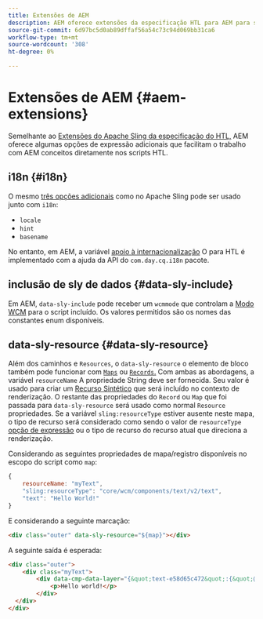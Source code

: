 ```yaml
---
title: Extensões de AEM
description: AEM oferece extensões da especificação HTL para AEM para sua conveniência como desenvolvedor.
source-git-commit: 6d97bc5d0ab89dffaf56a54c73c94d069bb31ca6
workflow-type: tm+mt
source-wordcount: '308'
ht-degree: 0%

---
```



# Extensões de AEM {#aem-extensions}

Semelhante ao [Extensões do Apache Sling da especificação do HTL,](https://sling.apache.org/documentation/bundles/scripting/scripting-htl.html#extensions-of-the-htl-specification-1) AEM oferece algumas opções de expressão adicionais que facilitam o trabalho com AEM conceitos diretamente nos scripts HTL.

## i18n {#i18n}

O mesmo [três opções adicionais](https://sling.apache.org/documentation/bundles/scripting/scripting-htl.html#i18n) como no Apache Sling pode ser usado junto com `i18n`:

* `locale`
* `hint`
* `basename`

No entanto, em AEM, a variável [apoio à internacionalização](https://experienceleague.adobe.com/docs/experience-manager-65/developing/components/internationalization/i18n-dev.html) O para HTL é implementado com a ajuda da API do `com.day.cq.i18n` pacote.

## inclusão de sly de dados {#data-sly-include}

Em AEM, `data-sly-include` pode receber um `wcmmode` que controlam a [Modo WCM](https://developer.adobe.com/experience-manager/reference-materials/cloud-service/javadoc/com/day/cq/wcm/api/WCMMode.html) para o script incluído. Os valores permitidos são os nomes das constantes enum disponíveis.

## data-sly-resource {#data-sly-resource}

Além dos caminhos e `Resources`, o `data-sly-resource` o elemento de bloco também pode funcionar com [`Maps`](https://docs.oracle.com/en/java/javase/11/docs/api/java.base/java/util/Map.html) ou [`Records`.](https://github.com/apache/sling-org-apache-sling-scripting-sightly-runtime/blob/master/src/main/java/org/apache/sling/scripting/sightly/Record.java) Com ambas as abordagens, a variável `resourceName` A propriedade String deve ser fornecida. Seu valor é usado para criar um [Recurso Sintético](https://www.javadoc.io/doc/org.apache.sling/org.apache.sling.api/latest/org/apache/sling/api/resource/SyntheticResource.html) que será incluído no contexto de renderização. O restante das propriedades do `Record` ou `Map` que foi passada para `data-sly-resource` será usado como normal `Resource` propriedades. Se a variável `sling:resourceType` estiver ausente neste mapa, o tipo de recurso será considerado como sendo o valor de `resourceType` [opção de expressão](https://github.com/adobe/htl-spec/blob/1.4/SPECIFICATION.md#229-resource) ou o tipo de recurso do recurso atual que direciona a renderização.

Considerando as seguintes propriedades de mapa/registro disponíveis no escopo do script como `map`:

```javascript
{
    resourceName: "myText",
    "sling:resourceType": "core/wcm/components/text/v2/text",
    "text": "Hello World!"
}
```

E considerando a seguinte marcação:

```html
<div class="outer" data-sly-resource="${map}"></div>
```

A seguinte saída é esperada:

```html
<div class="outer">
    <div class="myText">
        <div data-cmp-data-layer="{&quot;text-e58d65c472&quot;:{&quot;@type&quot;:&quot;core/wcm/components/text/v2/text&quot;,&quot;xdm:text&quot;:&quot;<p>Hello world!</p>&quot;}}" id="text-e58d65c472" class="cmp-text">
            <p>Hello world!</p>
        </div>
  </div>
</div>
```
